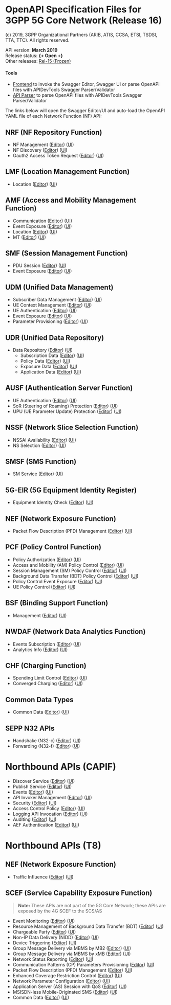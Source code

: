 # OpenAPI Specification Files for 3GPP 5G Core Network (Release 16)

(c) 2019, 3GPP Organizational Partners (ARIB, ATIS, CCSA, ETSI, TSDSI, TTA, TTC). All rights reserved.

API version: **March 2019**  
Release status: **{+ Open +}**  
Other releases: [Rel-15 (Frozen)](https://forge.etsi.org/gitlab/3GPP/openapis-playground/tree/REL-15)

#### Tools
* [Frontend](https://forge.etsi.org/swagger/tools/GitlabOpenAPIFrontend.htm?project=3GPP/openapis-playground?branch=master) to invoke the Swagger Editor, Swagger UI or parse OpenAPI files with APIDevTools Swagger Parser/Validator
* [API Parser](https://forge.etsi.org/swagger/tools/ApiParser2.html) to parse OpenAPI files with APIDevTools Swagger Parser/Validator


The links below will open the Swagger Editor/UI and auto-load the OpenAPI YAML file of each Network Function (NF) API:


## NRF (NF Repository Function)
* NF Management
([Editor](https://forge.etsi.org/swagger/editor/?url=https://forge.etsi.org/gitlab/3GPP/openapis-playground/raw/master/TS29510_Nnrf_NFManagement.yaml))
([UI](https://forge.etsi.org/swagger/ui/?url=https://forge.etsi.org/gitlab/3GPP/openapis-playground/raw/master/TS29510_Nnrf_NFManagement.yaml))
* NF Discovery
([Editor](https://forge.etsi.org/swagger/editor/?url=https://forge.etsi.org/gitlab/3GPP/openapis-playground/raw/master/TS29510_Nnrf_NFDiscovery.yaml))
([UI](https://forge.etsi.org/swagger/ui/?url=https://forge.etsi.org/gitlab/3GPP/openapis-playground/raw/master/TS29510_Nnrf_NFDiscovery.yaml))
* Oauth2 Access Token Request
([Editor](https://forge.etsi.org/swagger/editor/?url=https://forge.etsi.org/gitlab/3GPP/openapis-playground/raw/master/TS29510_Nnrf_AccessToken.yaml))
([UI](https://forge.etsi.org/swagger/ui/?url=https://forge.etsi.org/gitlab/3GPP/openapis-playground/raw/master/TS29510_Nnrf_AccessToken.yaml))

## LMF (Location Management Function)
* Location
([Editor](https://forge.etsi.org/swagger/editor/?url=https://forge.etsi.org/gitlab/3GPP/openapis-playground/raw/master/TS29572_Nlmf_Location.yaml))
([UI](https://forge.etsi.org/swagger/ui/?url=https://forge.etsi.org/gitlab/3GPP/openapis-playground/raw/master/TS29572_Nlmf_Location.yaml))

## AMF (Access and Mobility Management Function)
* Communication
([Editor](https://forge.etsi.org/swagger/editor/?url=https://forge.etsi.org/gitlab/3GPP/openapis-playground/raw/master/TS29518_Namf_Communication.yaml))
([UI](https://forge.etsi.org/swagger/ui/?url=https://forge.etsi.org/gitlab/3GPP/openapis-playground/raw/master/TS29518_Namf_Communication.yaml))
* Event Exposure
([Editor](https://forge.etsi.org/swagger/editor/?url=https://forge.etsi.org/gitlab/3GPP/openapis-playground/raw/master/TS29518_Namf_EventExposure.yaml))
([UI](https://forge.etsi.org/swagger/ui/?url=https://forge.etsi.org/gitlab/3GPP/openapis-playground/raw/master/TS29518_Namf_EventExposure.yaml))
* Location
([Editor](https://forge.etsi.org/swagger/editor/?url=https://forge.etsi.org/gitlab/3GPP/openapis-playground/raw/master/TS29518_Namf_Location.yaml))
([UI](https://forge.etsi.org/swagger/ui/?url=https://forge.etsi.org/gitlab/3GPP/openapis-playground/raw/master/TS29518_Namf_Location.yaml))
* MT
([Editor](https://forge.etsi.org/swagger/editor/?url=https://forge.etsi.org/gitlab/3GPP/openapis-playground/raw/master/TS29518_Namf_MT.yaml))
([UI](https://forge.etsi.org/swagger/ui/?url=https://forge.etsi.org/gitlab/3GPP/openapis-playground/raw/master/TS29518_Namf_MT.yaml))

## SMF (Session Management Function)
* PDU Session
([Editor](https://forge.etsi.org/swagger/editor/?url=https://forge.etsi.org/gitlab/3GPP/openapis-playground/raw/master/TS29502_Nsmf_PDUSession.yaml))
([UI](https://forge.etsi.org/swagger/ui/?url=https://forge.etsi.org/gitlab/3GPP/openapis-playground/raw/master/TS29502_Nsmf_PDUSession.yaml))
* Event Exposure
([Editor](https://forge.etsi.org/swagger/editor/?url=https://forge.etsi.org/gitlab/3GPP/openapis-playground/raw/master/TS29508_Nsmf_EventExposure.yaml))
([UI](https://forge.etsi.org/swagger/ui/?url=https://forge.etsi.org/gitlab/3GPP/openapis-playground/raw/master/TS29508_Nsmf_EventExposure.yaml))

## UDM (Unified Data Management)
* Subscriber Data Management
([Editor](https://forge.etsi.org/swagger/editor/?url=https://forge.etsi.org/gitlab/3GPP/openapis-playground/raw/master/TS29503_Nudm_SDM.yaml))
([UI](https://forge.etsi.org/swagger/ui/?url=https://forge.etsi.org/gitlab/3GPP/openapis-playground/raw/master/TS29503_Nudm_SDM.yaml))
* UE Context Management
([Editor](https://forge.etsi.org/swagger/editor/?url=https://forge.etsi.org/gitlab/3GPP/openapis-playground/raw/master/TS29503_Nudm_UECM.yaml))
([UI](https://forge.etsi.org/swagger/ui/?url=https://forge.etsi.org/gitlab/3GPP/openapis-playground/raw/master/TS29503_Nudm_UECM.yaml))
* UE Authentication
([Editor](https://forge.etsi.org/swagger/editor/?url=https://forge.etsi.org/gitlab/3GPP/openapis-playground/raw/master/TS29503_Nudm_UEAU.yaml))
([UI](https://forge.etsi.org/swagger/ui/?url=https://forge.etsi.org/gitlab/3GPP/openapis-playground/raw/master/TS29503_Nudm_UEAU.yaml))
* Event Exposure
([Editor](https://forge.etsi.org/swagger/editor/?url=https://forge.etsi.org/gitlab/3GPP/openapis-playground/raw/master/TS29503_Nudm_EE.yaml))
([UI](https://forge.etsi.org/swagger/ui/?url=https://forge.etsi.org/gitlab/3GPP/openapis-playground/raw/master/TS29503_Nudm_EE.yaml))
* Parameter Provisioning
([Editor](https://forge.etsi.org/swagger/editor/?url=https://forge.etsi.org/gitlab/3GPP/openapis-playground/raw/master/TS29503_Nudm_PP.yaml))
([UI](https://forge.etsi.org/swagger/ui/?url=https://forge.etsi.org/gitlab/3GPP/openapis-playground/raw/master/TS29503_Nudm_PP.yaml))

## UDR (Unified Data Repository)
* Data Repository
([Editor](https://forge.etsi.org/swagger/editor/?url=https://forge.etsi.org/gitlab/3GPP/openapis-playground/raw/master/TS29504_Nudr_DataRepository.yaml))
([UI](https://forge.etsi.org/swagger/ui/?url=https://forge.etsi.org/gitlab/3GPP/openapis-playground/raw/master/TS29504_Nudr_DataRepository.yaml))
  * Subscription Data
    ([Editor](https://forge.etsi.org/swagger/editor/?url=https://forge.etsi.org/gitlab/3GPP/openapis-playground/raw/master/TS29505_Subscription_Data.yaml))
    ([UI](https://forge.etsi.org/swagger/ui/?url=https://forge.etsi.org/gitlab/3GPP/openapis-playground/raw/master/TS29505_Subscription_Data.yaml))
  * Policy Data
    ([Editor](https://forge.etsi.org/swagger/editor/?url=https://forge.etsi.org/gitlab/3GPP/openapis-playground/raw/master/TS29519_Policy_Data.yaml))
    ([UI](https://forge.etsi.org/swagger/ui/?url=https://forge.etsi.org/gitlab/3GPP/openapis-playground/raw/master/TS29519_Policy_Data.yaml))
  * Exposure Data
    ([Editor](https://forge.etsi.org/swagger/editor/?url=https://forge.etsi.org/gitlab/3GPP/openapis-playground/raw/master/TS29519_Exposure_Data.yaml))
    ([UI](https://forge.etsi.org/swagger/ui/?url=https://forge.etsi.org/gitlab/3GPP/openapis-playground/raw/master/TS29519_Exposure_Data.yaml))
  * Application Data
    ([Editor](https://forge.etsi.org/swagger/editor/?url=https://forge.etsi.org/gitlab/3GPP/openapis-playground/raw/master/TS29519_Application_Data.yaml))
    ([UI](https://forge.etsi.org/swagger/ui/?url=https://forge.etsi.org/gitlab/3GPP/openapis-playground/raw/master/TS29519_Application_Data.yaml))

## AUSF (Authentication Server Function)
* UE Authentication
([Editor](https://forge.etsi.org/swagger/editor/?url=https://forge.etsi.org/gitlab/3GPP/openapis-playground/raw/master/TS29509_Nausf_UEAuthentication.yaml))
([UI](https://forge.etsi.org/swagger/ui/?url=https://forge.etsi.org/gitlab/3GPP/openapis-playground/raw/master/TS29509_Nausf_UEAuthentication.yaml))
* SoR (Steering of Roaming) Protection
([Editor](https://forge.etsi.org/swagger/editor/?url=https://forge.etsi.org/gitlab/3GPP/openapis-playground/raw/master/TS29509_Nausf_SoRProtection.yaml))
([UI](https://forge.etsi.org/swagger/ui/?url=https://forge.etsi.org/gitlab/3GPP/openapis-playground/raw/master/TS29509_Nausf_SoRProtection.yaml))
* UPU (UE Parameter Update) Protection
([Editor](https://forge.etsi.org/swagger/editor/?url=https://forge.etsi.org/gitlab/3GPP/openapis-playground/raw/master/TS29509_Nausf_UPUProtection.yaml))
([UI](https://forge.etsi.org/swagger/ui/?url=https://forge.etsi.org/gitlab/3GPP/openapis-playground/raw/master/TS29509_Nausf_UPUProtection.yaml))

## NSSF (Network Slice Selection Function)
* NSSAI Availability
([Editor](https://forge.etsi.org/swagger/editor/?url=https://forge.etsi.org/gitlab/3GPP/openapis-playground/raw/master/TS29531_Nnssf_NSSAIAvailability.yaml))
([UI](https://forge.etsi.org/swagger/ui/?url=https://forge.etsi.org/gitlab/3GPP/openapis-playground/raw/master/TS29531_Nnssf_NSSAIAvailability.yaml))
* NS Selection
([Editor](https://forge.etsi.org/swagger/editor/?url=https://forge.etsi.org/gitlab/3GPP/openapis-playground/raw/master/TS29531_Nnssf_NSSelection.yaml))
([UI](https://forge.etsi.org/swagger/ui/?url=https://forge.etsi.org/gitlab/3GPP/openapis-playground/raw/master/TS29531_Nnssf_NSSelection.yaml))

## SMSF (SMS Function)
* SM Service
([Editor](https://forge.etsi.org/swagger/editor/?url=https://forge.etsi.org/gitlab/3GPP/openapis-playground/raw/master/TS29540_Nsmsf_SMService.yaml))
([UI](https://forge.etsi.org/swagger/ui/?url=https://forge.etsi.org/gitlab/3GPP/openapis-playground/raw/master/TS29540_Nsmsf_SMService.yaml))

## 5G-EIR (5G Equipment Identity Register)
* Equipment Identity Check
([Editor](https://forge.etsi.org/swagger/editor/?url=https://forge.etsi.org/gitlab/3GPP/openapis-playground/raw/master/TS29511_N5g-eir_EquipmentIdentityCheck.yaml))
([UI](https://forge.etsi.org/swagger/ui/?url=https://forge.etsi.org/gitlab/3GPP/openapis-playground/raw/master/TS29511_N5g-eir_EquipmentIdentityCheck.yaml))

## NEF (Network Exposure Function)
* Packet Flow Description (PFD) Management
([Editor](https://forge.etsi.org/swagger/editor/?url=https://forge.etsi.org/gitlab/3GPP/openapis-playground/raw/master/TS29551_Nnef_PFDmanagement.yaml))
([UI](https://forge.etsi.org/swagger/ui/?url=https://forge.etsi.org/gitlab/3GPP/openapis-playground/raw/master/TS29551_Nnef_PFDmanagement.yaml))

## PCF (Policy Control Function)
* Policy Authorization
([Editor](https://forge.etsi.org/swagger/editor/?url=https://forge.etsi.org/gitlab/3GPP/openapis-playground/raw/master/TS29514_Npcf_PolicyAuthorization.yaml))
([UI](https://forge.etsi.org/swagger/ui/?url=https://forge.etsi.org/gitlab/3GPP/openapis-playground/raw/master/TS29514_Npcf_PolicyAuthorization.yaml))
* Access and Mobility (AM) Policy Control
([Editor](https://forge.etsi.org/swagger/editor/?url=https://forge.etsi.org/gitlab/3GPP/openapis-playground/raw/master/TS29507_Npcf_AMPolicyControl.yaml))
([UI](https://forge.etsi.org/swagger/ui/?url=https://forge.etsi.org/gitlab/3GPP/openapis-playground/raw/master/TS29507_Npcf_AMPolicyControl.yaml))
* Session Management (SM) Policy Control
([Editor](https://forge.etsi.org/swagger/editor/?url=https://forge.etsi.org/gitlab/3GPP/openapis-playground/raw/master/TS29512_Npcf_SMPolicyControl.yaml))
([UI](https://forge.etsi.org/swagger/ui/?url=https://forge.etsi.org/gitlab/3GPP/openapis-playground/raw/master/TS29512_Npcf_SMPolicyControl.yaml))
* Background Data Transfer (BDT) Policy Control
([Editor](https://forge.etsi.org/swagger/editor/?url=https://forge.etsi.org/gitlab/3GPP/openapis-playground/raw/master/TS29554_Npcf_BDTPolicyControl.yaml))
([UI](https://forge.etsi.org/swagger/ui/?url=https://forge.etsi.org/gitlab/3GPP/openapis-playground/raw/master/TS29554_Npcf_BDTPolicyControl.yaml))
* Policy Control Event Exposure
([Editor](https://forge.etsi.org/swagger/editor/?url=https://forge.etsi.org/gitlab/3GPP/openapis-playground/raw/master/TS29523_Npcf_EventExposure.yaml))
([UI](https://forge.etsi.org/swagger/ui/?url=https://forge.etsi.org/gitlab/3GPP/openapis-playground/raw/master/TS29523_Npcf_EventExposure.yaml))
* UE Policy Control
([Editor](https://forge.etsi.org/swagger/editor/?url=https://forge.etsi.org/gitlab/3GPP/openapis-playground/raw/master/TS29525_Npcf_UEPolicyControl.yaml))
([UI](https://forge.etsi.org/swagger/ui/?url=https://forge.etsi.org/gitlab/3GPP/openapis-playground/raw/master/TS29525_Npcf_UEPolicyControl.yaml))
## BSF (Binding Support Function)
* Management
([Editor](https://forge.etsi.org/swagger/editor/?url=https://forge.etsi.org/gitlab/3GPP/openapis-playground/raw/master/TS29521_Nbsf_Management.yaml))
([UI](https://forge.etsi.org/swagger/ui/?url=https://forge.etsi.org/gitlab/3GPP/openapis-playground/raw/master/TS29521_Nbsf_Management.yaml))
## NWDAF (Network Data Analytics Function)
* Events Subscription
([Editor](https://forge.etsi.org/swagger/editor/?url=https://forge.etsi.org/gitlab/3GPP/openapis-playground/raw/master/TS29520_Nnwdaf_EventsSubscription.yaml))
([UI](https://forge.etsi.org/swagger/ui/?url=https://forge.etsi.org/gitlab/3GPP/openapis-playground/raw/master/TS29520_Nnwdaf_EventsSubscription.yaml))
* Analytics Info
([Editor](https://forge.etsi.org/swagger/editor/?url=https://forge.etsi.org/gitlab/3GPP/openapis-playground/raw/master/TS29520_Nnwdaf_AnalyticsInfo.yaml))
([UI](https://forge.etsi.org/swagger/ui/?url=https://forge.etsi.org/gitlab/3GPP/openapis-playground/raw/master/TS29520_Nnwdaf_AnalyticsInfo.yaml))
## CHF (Charging Function)
* Spending Limit Control
([Editor](https://forge.etsi.org/swagger/editor/?url=https://forge.etsi.org/gitlab/3GPP/openapis-playground/raw/master/TS29594_Nchf_SpendingLimitControl.yaml))
([UI](https://forge.etsi.org/swagger/ui/?url=https://forge.etsi.org/gitlab/3GPP/openapis-playground/raw/master/TS29594_Nchf_SpendingLimitControl.yaml))
* Converged Charging
([Editor](https://forge.etsi.org/swagger/editor/?url=https://forge.etsi.org/gitlab/3GPP/openapis-playground/raw/master/TS32291_Nchf_ConvergedCharging.yaml))
([UI](https://forge.etsi.org/swagger/ui/?url=https://forge.etsi.org/gitlab/3GPP/openapis-playground/raw/master/TS32291_Nchf_ConvergedCharging.yaml))
## Common Data Types
* Common Data
([Editor](https://forge.etsi.org/swagger/editor/?url=https://forge.etsi.org/gitlab/3GPP/openapis-playground/raw/master/TS29571_CommonData.yaml))
([UI](https://forge.etsi.org/swagger/ui/?url=https://forge.etsi.org/gitlab/3GPP/openapis-playground/raw/master/TS29571_CommonData.yaml))
## SEPP N32 APIs
* Handshake (N32-c)
([Editor](https://forge.etsi.org/swagger/editor/?url=https://forge.etsi.org/gitlab/3GPP/openapis-playground/raw/master/TS29573_N32_Handshake.yaml))
([UI](https://forge.etsi.org/swagger/ui/?url=https://forge.etsi.org/gitlab/3GPP/openapis-playground/raw/master/TS29573_N32_Handshake.yaml))
* Forwarding (N32-f)
([Editor](https://forge.etsi.org/swagger/editor/?url=https://forge.etsi.org/gitlab/3GPP/openapis-playground/raw/master/TS29573_JOSEProtectedMessageForwarding.yaml))
([UI](https://forge.etsi.org/swagger/ui/?url=https://forge.etsi.org/gitlab/3GPP/openapis-playground/raw/master/TS29573_JOSEProtectedMessageForwarding.yaml))
# Northbound APIs (CAPIF)
* Discover Service
([Editor](https://forge.etsi.org/swagger/editor/?url=https://forge.etsi.org/gitlab/3GPP/openapis-playground/raw/master/TS29222_CAPIF_Discover_Service_API.yaml))
([UI](https://forge.etsi.org/swagger/ui/?url=https://forge.etsi.org/gitlab/3GPP/openapis-playground/raw/master/TS29222_CAPIF_Discover_Service_API.yaml))
* Publish Service
([Editor](https://forge.etsi.org/swagger/editor/?url=https://forge.etsi.org/gitlab/3GPP/openapis-playground/raw/master/TS29222_CAPIF_Publish_Service_API.yaml))
([UI](https://forge.etsi.org/swagger/ui/?url=https://forge.etsi.org/gitlab/3GPP/openapis-playground/raw/master/TS29222_CAPIF_Publish_Service_API.yaml))
* Events
([Editor](https://forge.etsi.org/swagger/editor/?url=https://forge.etsi.org/gitlab/3GPP/openapis-playground/raw/master/TS29222_CAPIF_Events_API.yaml))
([UI](https://forge.etsi.org/swagger/ui/?url=https://forge.etsi.org/gitlab/3GPP/openapis-playground/raw/master/TS29222_CAPIF_Events_API.yaml))
* API Invoker Management
([Editor](https://forge.etsi.org/swagger/editor/?url=https://forge.etsi.org/gitlab/3GPP/openapis-playground/raw/master/TS29222_CAPIF_API_Invoker_Management_API.yaml))
([UI](https://forge.etsi.org/swagger/ui/?url=https://forge.etsi.org/gitlab/3GPP/openapis-playground/raw/master/TS29222_CAPIF_API_Invoker_Management_API.yaml))
* Security
([Editor](https://forge.etsi.org/swagger/editor/?url=https://forge.etsi.org/gitlab/3GPP/openapis-playground/raw/master/TS29222_CAPIF_Security_API.yaml))
([UI](https://forge.etsi.org/swagger/ui/?url=https://forge.etsi.org/gitlab/3GPP/openapis-playground/raw/master/TS29222_CAPIF_Security_API.yaml))
* Access Control Policy
([Editor](https://forge.etsi.org/swagger/editor/?url=https://forge.etsi.org/gitlab/3GPP/openapis-playground/raw/master/TS29222_CAPIF_Access_Control_Policy_API.yaml))
([UI](https://forge.etsi.org/swagger/ui/?url=https://forge.etsi.org/gitlab/3GPP/openapis-playground/raw/master/TS29222_CAPIF_Access_Control_Policy_API.yaml))
* Logging API Invocation
([Editor](https://forge.etsi.org/swagger/editor/?url=https://forge.etsi.org/gitlab/3GPP/openapis-playground/raw/master/TS29222_CAPIF_Logging_API_Invocation_API.yaml))
([UI](https://forge.etsi.org/swagger/ui/?url=https://forge.etsi.org/gitlab/3GPP/openapis-playground/raw/master/TS29222_CAPIF_Logging_API_Invocation_API.yaml))
* Auditing
([Editor](https://forge.etsi.org/swagger/editor/?url=https://forge.etsi.org/gitlab/3GPP/openapis-playground/raw/master/TS29222_CAPIF_Auditing_API.yaml))
([UI](https://forge.etsi.org/swagger/ui/?url=https://forge.etsi.org/gitlab/3GPP/openapis-playground/raw/master/TS29222_CAPIF_Auditing_API.yaml))
* AEF Authentication
([Editor](https://forge.etsi.org/swagger/editor/?url=https://forge.etsi.org/gitlab/3GPP/openapis-playground/raw/master/TS29222_AEF_Security_API.yaml))
([UI](https://forge.etsi.org/swagger/ui/?url=https://forge.etsi.org/gitlab/3GPP/openapis-playground/raw/master/TS29222_AEF_Security_API.yaml))
# Northbound APIs (T8)
## NEF (Network Exposure Function)
* Traffic Influence
([Editor](https://forge.etsi.org/swagger/editor/?url=https://forge.etsi.org/gitlab/3GPP/openapis-playground/raw/master/TS29522_TrafficInfluence.yaml))
([UI](https://forge.etsi.org/swagger/ui/?url=https://forge.etsi.org/gitlab/3GPP/openapis-playground/raw/master/TS29522_TrafficInfluence.yaml))
## SCEF (Service Capability Exposure Function)
>**Note:**
These APIs are not part of the 5G Core Network; these APIs are exposed by the 4G SCEF to the SCS/AS
* Event Monitoring
([Editor](https://forge.etsi.org/swagger/editor/?url=https://forge.etsi.org/gitlab/3GPP/openapis-playground/raw/master/TS29122_MonitoringEvent.yaml))
([UI](https://forge.etsi.org/swagger/ui/?url=https://forge.etsi.org/gitlab/3GPP/openapis-playground/raw/master/TS29122_MonitoringEvent.yaml))
* Resource Management of Background Data Transfer (BDT)
([Editor](https://forge.etsi.org/swagger/editor/?url=https://forge.etsi.org/gitlab/3GPP/openapis-playground/raw/master/TS29122_ResourceManagementOfBdt.yaml))
([UI](https://forge.etsi.org/swagger/ui/?url=https://forge.etsi.org/gitlab/3GPP/openapis-playground/raw/master/TS29122_ResourceManagementOfBdt.yaml))
* Chargeable Party
([Editor](https://forge.etsi.org/swagger/editor/?url=https://forge.etsi.org/gitlab/3GPP/openapis-playground/raw/master/TS29122_ChargeableParty.yaml))
([UI](https://forge.etsi.org/swagger/ui/?url=https://forge.etsi.org/gitlab/3GPP/openapis-playground/raw/master/TS29122_ChargeableParty.yaml))
* Non-IP Data Delivery (NIDD)
([Editor](https://forge.etsi.org/swagger/editor/?url=https://forge.etsi.org/gitlab/3GPP/openapis-playground/raw/master/TS29122_NIDD.yaml))
([UI](https://forge.etsi.org/swagger/ui/?url=https://forge.etsi.org/gitlab/3GPP/openapis-playground/raw/master/TS29122_NIDD.yaml))
* Device Triggering
([Editor](https://forge.etsi.org/swagger/editor/?url=https://forge.etsi.org/gitlab/3GPP/openapis-playground/raw/master/TS29122_DeviceTriggering.yaml))
([UI](https://forge.etsi.org/swagger/ui/?url=https://forge.etsi.org/gitlab/3GPP/openapis-playground/raw/master/TS29122_DeviceTriggering.yaml))
* Group Message Delivery via MBMS by MB2
([Editor](https://forge.etsi.org/swagger/editor/?url=https://forge.etsi.org/gitlab/3GPP/openapis-playground/raw/master/TS29122_GMDviaMBMSbyMB2.yaml))
([UI](https://forge.etsi.org/swagger/ui/?url=https://forge.etsi.org/gitlab/3GPP/openapis-playground/raw/master/TS29122_GMDviaMBMSbyMB2.yaml))
* Group Message Delivery via MBMS by xMB
([Editor](https://forge.etsi.org/swagger/editor/?url=https://forge.etsi.org/gitlab/3GPP/openapis-playground/raw/master/TS29122_GMDviaMBMSbyxMB.yaml))
([UI](https://forge.etsi.org/swagger/ui/?url=https://forge.etsi.org/gitlab/3GPP/openapis-playground/raw/master/TS29122_GMDviaMBMSbyxMB.yaml))
* Network Status Reporting
([Editor](https://forge.etsi.org/swagger/editor/?url=https://forge.etsi.org/gitlab/3GPP/openapis-playground/raw/master/TS29122_ReportingNetworkStatus.yaml))
([UI](https://forge.etsi.org/swagger/ui/?url=https://forge.etsi.org/gitlab/3GPP/openapis-playground/raw/master/TS29122_ReportingNetworkStatus.yaml))
* Communication Patterns (CP) Parameters Provisioning
([Editor](https://forge.etsi.org/swagger/editor/?url=https://forge.etsi.org/gitlab/3GPP/openapis-playground/raw/master/TS29122_CpProvisioning.yaml))
([UI](https://forge.etsi.org/swagger/ui/?url=https://forge.etsi.org/gitlab/3GPP/openapis-playground/raw/master/TS29122_CpProvisioning.yaml))
* Packet Flow Description (PFD) Management
([Editor](https://forge.etsi.org/swagger/editor/?url=https://forge.etsi.org/gitlab/3GPP/openapis-playground/raw/master/TS29122_PfdManagement.yaml))
([UI](https://forge.etsi.org/swagger/ui/?url=https://forge.etsi.org/gitlab/3GPP/openapis-playground/raw/master/TS29122_PfdManagement.yaml))
* Enhanced Coverage Restriction Control
([Editor](https://forge.etsi.org/swagger/editor/?url=https://forge.etsi.org/gitlab/3GPP/openapis-playground/raw/master/TS29122_ECRControl.yaml))
([UI](https://forge.etsi.org/swagger/ui/?url=https://forge.etsi.org/gitlab/3GPP/openapis-playground/raw/master/TS29122_ECRControl.yaml))
* Network Parameter Configuration
([Editor](https://forge.etsi.org/swagger/editor/?url=https://forge.etsi.org/gitlab/3GPP/openapis-playground/raw/master/TS29122_NpConfiguration.yaml))
([UI](https://forge.etsi.org/swagger/ui/?url=https://forge.etsi.org/gitlab/3GPP/openapis-playground/raw/master/TS29122_NpConfiguration.yaml))
* Application Server (AS) Session with QoS
([Editor](https://forge.etsi.org/swagger/editor/?url=https://forge.etsi.org/gitlab/3GPP/openapis-playground/raw/master/TS29122_AsSessionWithQoS.yaml))
([UI](https://forge.etsi.org/swagger/ui/?url=https://forge.etsi.org/gitlab/3GPP/openapis-playground/raw/master/TS29122_AsSessionWithQoS.yaml))
* MSISDN-less Mobile-Originated SMS
([Editor](https://forge.etsi.org/swagger/editor/?url=https://forge.etsi.org/gitlab/3GPP/openapis-playground/raw/master/TS29122_MsisdnLessMoSms.yaml))
([UI](https://forge.etsi.org/swagger/ui/?url=https://forge.etsi.org/gitlab/3GPP/openapis-playground/raw/master/TS29122_MsisdnLessMoSms.yaml))
* Common Data
([Editor](https://forge.etsi.org/swagger/editor/?url=https://forge.etsi.org/gitlab/3GPP/openapis-playground/raw/master/TS29122_CommonData.yaml))
([UI](https://forge.etsi.org/swagger/ui/?url=https://forge.etsi.org/gitlab/3GPP/openapis-playground/raw/master/TS29122_CommonData.yaml))


